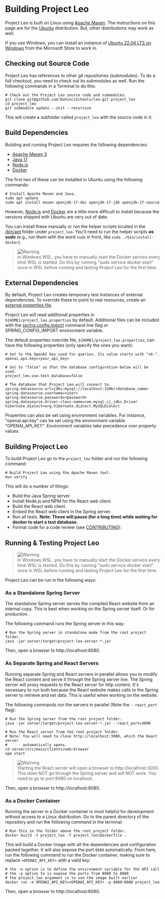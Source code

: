 # Building Project Leo

Project Leo is built on Linux using [Apache Maven](https://maven.apache.org/).
The instructions on this page are for the [Ubuntu](https://ubuntu.com/)
distribution. But, other distributions may work as well.

If you use Windows, you can install an instance of
[Ubuntu 22.04 LTS on Windows](https://www.microsoft.com/store/productId/9PN20MSR04DW)
from the Microsoft Store to work in.

## Checking out Source Code

Project Leo has references to other git repositories (submodules). To do a
full checkout, you need to check out its submodules as well. Run the following
commands in a Terminal to do this:

```shell
# Check out the Project Leo source code and submodules.
git clone git@github.com:DaVinciSchools/leo.git project_leo
cd project_leo
git submodule update --init --recursive
```

This will create a subfolder called ```project_leo``` with the source code in
it.

## Build Dependencies

Building and running Project Leo requires the following dependencies:

* [Apache Maven 3](https://maven.apache.org/)
* [Java 17](https://www.java.com/)
* [Node.js](https://nodejs.org/)
* [Docker](https://www.docker.com/)

The first two of these can be installed in Ubuntu using the following
commands:

```shell
# Install Apache Maven and Java.
sudo apt update
sudo apt install maven openjdk-17-doc openjdk-17-jdk openjdk-17-source
```

However, [Node.js](https://nodejs.org/) and [Docker](https://www.docker.com/)
are a little more difficult to install because the versions shipped with
Ubuntu are very out of date.

You can install these manually or run the helper scripts located in the
[/bin/apt](https://github.com/DaVinciSchools/leo/tree/main/bin/apt) folder
under ```project_leo```. You'll need to run the helper scripts ***as
sudo*** (e.g., run them with the word ```sudo``` in front, like ```sudo
./bin/install-docker```).

> <picture>
>   <source media="(prefers-color-scheme: light)" srcset="https://github.com/Mqxx/GitHub-Markdown/blob/main/blockquotes/badge/light-theme/warning.svg">
>   <img alt="Warning" src="https://github.com/Mqxx/GitHub-Markdown/blob/main/blockquotes/badge/dark-theme/warning.svg">
> </picture><br>
> In Windows WSL, you have to manually start the Docker service every time WSL
> is started. Do this by running "sudo service docker start" once in WSL before
> running and testing Project Leo for the first time.

## External Dependencies

By default, Project Leo creates temporary test instances of external
dependencies. To override these to point to real resources, create an
[external properties file](https://docs.spring.io/spring-boot/docs/current/reference/html/features.html#features.external-config.files).

Project Leo will read additional properties in
```${HOME}/project_leo.properties``` by default. Additional files can be
included with the
[spring.config.import](https://docs.spring.io/spring-boot/docs/current/reference/html/features.html#features.external-config.files.importing)
command line flag or SPRING_CONFIG_IMPORT environment variable.

The default properties override file, ```${HOME}/project_leo.properties```,
can have the following properties (only specify the ones you want):

```properties
# Set to the OpenAI key used for queries. Its value starts with "sk-".
openai.api.key=<your_api_key>

# Set to "false" so that the database configuration below will be used.
project_leo.use.test.database=false

# The database that Project Leo will connect to.
spring.datasource.url=jdbc:mysql://localhost:3306/<database_name>
spring.datasource.username=<user>
spring.datasource.password=<password>
spring.datasource.driver-class-name=com.mysql.cj.jdbc.Driver
hibernate.dialect=org.hibernate.dialect.MySQLDialect
```

Properties can also be set using environment variables. For instance,
"openai.api.key" can be set using the environment variable "OPENAI_API_KEY".
Environment variables take precedence over property values.

## Building Project Leo

To build Project Leo go to the ```project_leo``` folder and run the following
command:

```shell
# Build Project Leo using the Apache Maven tool.
mvn verify
```

This will do a number of things:

* Build the Java Spring server.
* Install Node.js and NPM for the React web client.
* Build the React web client.
* Embed the React web client in the Spring server.
* Run all tests. **Note: These will pause (for a long time) while waiting for 
  docker to start a test database.**
* Format code for a code review (see [CONTRIBUTING](CONTRIBUTING.md)).

## Running & Testing Project Leo

> <picture>
>   <source media="(prefers-color-scheme: light)" srcset="https://github.com/Mqxx/GitHub-Markdown/blob/main/blockquotes/badge/light-theme/warning.svg">
>   <img alt="Warning" src="https://github.com/Mqxx/GitHub-Markdown/blob/main/blockquotes/badge/dark-theme/warning.svg">
> </picture><br>
> In Windows WSL, you have to manually start the Docker service every time WSL
> is started. Do this by running "sudo service docker start" once in WSL before
> running and testing Project Leo for the first time.

Project Leo can be run in the following ways:

### As a Standalone Spring Server

The standalone Spring server serves the compiled React website from an internal
copy. This is best when working on the Spring server itself. Or for production.

The following command runs the Spring server in this way:

```shell
# Run the Spring server in standalone mode from the root project folder.
java -jar server/target/project-leo-server-*.jar
```

Then, open a browser to http://localhost:8080.

### As Separate Spring and React Servers

Running separate Spring and React servers in parallel allows you to modify the
React content and serve it through the Spring server live. The Spring server
will proxy requests to the React server for http content. It's necessary to run
both because the React website makes calls to the Spring server to retrieve
and set data. This is useful when working on the website.

The following commands run the servers in parallel (Note the ```--react_port```
flag):

```shell
# Run the Spring server from the root project folder.
java -jar server/target/project-leo-server-*.jar --react_port=3000
```

``` shell
# Run the React server from the root project folder.
# Note: You will need to close http://localhost:3000, which the React server
#       automatically opens.
cd server/src/main/clients/web-browser
npm start
```

> <picture>
>   <source media="(prefers-color-scheme: light)" srcset="https://github.com/Mqxx/GitHub-Markdown/blob/main/blockquotes/badge/light-theme/warning.svg">
>   <img alt="Warning" src="https://github.com/Mqxx/GitHub-Markdown/blob/main/blockquotes/badge/dark-theme/warning.svg">
> </picture><br>
> Starting the React server will open a browser to http://localhost:3000. This
> does NOT go through the Spring server and will NOT work. You need to go to
> port 8080 on localhost.

Then, open a browser to http://localhost:8080.

### As a Docker Container

Running the server in a Docker container is most helpful for development
without access to a Linux distribution. Go to the parent directory of the
repository and run the following command in the terminal:

```shell
# Run this in the folder above the root project folder.
docker build -t project_leo -f project_leo\Dockerfile .
```

This will build a Docker image with all the dependencies and configuration
packed together. It will also expose the port `8080` automatically. From
here, run the following command to run the Docker container, making sure
to replace `<OPENAI_API_KEY>` with a valid key:

```shell
# the -e option is to define the environment variable for the API call
# the -p option to is expose the ports from 8080 to 8080
# the project_leo argument is to use the image built earlier
docker run -e OPENAI_API_KEY=<OPENAI_API_KEY> -p 8080:8080 project_leo
```

Then, open a browser to http://localhost:8080.

[^1]: Oxford English Dictionary
